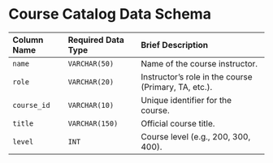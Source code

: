 # Course Catalog Data Schema

| Column Name | Required Data Type | Brief Description |
| :--- | :--- | :--- |
| `name` | `VARCHAR(50)` | Name of the course instructor. |
| `role` | `VARCHAR(20)` | Instructor’s role in the course (Primary, TA, etc.). |
| `course_id` | `VARCHAR(10)` | Unique identifier for the course. |
| `title` | `VARCHAR(150)` | Official course title. |
| `level` | `INT` | Course level (e.g., 200, 300, 400). |

